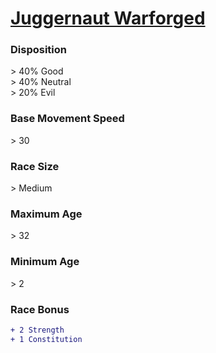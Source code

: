 <script>const page = "raceTypes"</script>
# **[Juggernaut Warforged](https://www.dndbeyond.com/races/warforged#Juggernaut)**
### **Disposition**
\> 40% Good<br>
\> 40% Neutral<br>
\> 20% Evil
### **Base Movement Speed**
\> 30
### **Race Size**
\> Medium
### **Maximum Age**
\> 32
### **Minimum Age**
\> 2
### **Race Bonus**
```diff
+ 2 Strength
+ 1 Constitution
```
